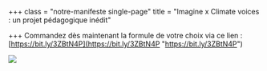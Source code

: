 +++
class = "notre-manifeste single-page"
title = "Imagine x Climate voices : un projet pédagogique inédit"

+++
Commandez dès maintenant la formule de votre choix via ce lien : [https://bit.ly/3ZBtN4P](https://bit.ly/3ZBtN4P "https://bit.ly/3ZBtN4P")

![](https://res.cloudinary.com/drg3m95yg/image/upload/c_limit,dpr_auto,q_70,w_1000,f_auto/v1678285832/Capture_d_%C3%A9cran_2023-03-08_152716_isz7li.png)